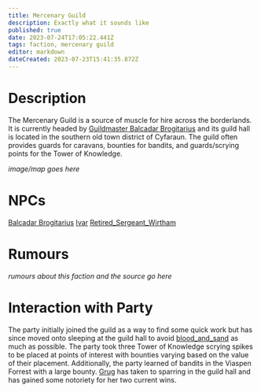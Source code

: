 ```yaml
---
title: Mercenary Guild
description: Exactly what it sounds like
published: true
date: 2023-07-24T17:05:22.441Z
tags: faction, mercenary guild
editor: markdown
dateCreated: 2023-07-23T15:41:35.872Z
---
```


# Description
The Mercenary Guild is a source of muscle for hire across the borderlands. It is currently headed by [Guildmaster Balcadar Brogitarius](/npcs/Balcadar_Brogitarius) and its guild hall is located in the southern old town district of Cyfaraun. The guild often provides guards for caravans, bounties for bandits, and guards/scrying points for the Tower of Knowledge.

*image/map goes here*

# NPCs
[Balcadar Brogitarius](/npcs/Balcadar_Brogitarius)
[Ivar](/npcs/Ivar)
[Retired_Sergeant_Wirtham](/npcs/Retired_Sergeant_Wirtham)
# Rumours
*rumours about this faction and the source go here*

# Interaction with Party
The party initially joined the guild as a way to find some quick work but has since moved onto sleeping at the guild hall to avoid [blood_and_sand](/factions/blood_and_sand) as much as possible. The party took three Tower of Knowledge scrying spikes to be placed at points of interest with bounties varying based on the value of their placement. Additionally, the party learned of bandits in the Viaspen Forrest with a large bounty.
[Grug](/player_characters/grug) has taken to sparring in the guild hall and has gained some notoriety for her two current wins. 